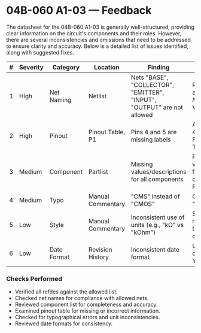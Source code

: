# 04B-060 A1-03 — Feedback

The datasheet for the 04B-060 A1-03 is generally well-structured, providing clear information on the circuit's components and their roles. However, there are several inconsistencies and omissions that need to be addressed to ensure clarity and accuracy. Below is a detailed list of issues identified, along with suggested fixes.

| #  | Severity | Category     | Location          | Finding                                                                 | Suggested Fix                                                      | Confidence |
|----|----------|--------------|-------------------|------------------------------------------------------------------------|-------------------------------------------------------------------|------------|
| 1  | High     | Net Naming   | Netlist           | Nets "BASE", "COLLECTOR", "EMITTER", "INPUT", "OUTPUT" are not allowed | Replace with allowed nets: N$1, N$2, N$3, N$4, REF, V+, V-        | High       |
| 2  | High     | Pinout       | Pinout Table, P1  | Pins 4 and 5 are missing labels                                        | Add labels for Pins 4 and 5 in the Pinout Description Table       | High       |
| 3  | Medium   | Component    | Partlist          | Missing values/descriptions for all components                         | Provide values/descriptions for each component in the Partlist    | Medium     |
| 4  | Medium   | Typo         | Manual Commentary | "CMS" instead of "CMOS"                                                | Correct "CMS" to "CMOS"                                           | High       |
| 5  | Low      | Style        | Manual Commentary | Inconsistent use of units (e.g., "kΩ" vs "kOhm")                       | Standardize unit representation throughout the document            | Medium     |
| 6  | Low      | Date Format  | Revision History  | Inconsistent date format                                               | Use a consistent date format (e.g., YYYY-MM-DD)                   | Medium     |

### Checks Performed

- Verified all refdes against the allowed list.
- Checked net names for compliance with allowed nets.
- Reviewed component list for completeness and accuracy.
- Examined pinout table for missing or incorrect information.
- Checked for typographical errors and unit inconsistencies.
- Reviewed date formats for consistency.